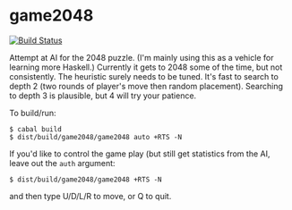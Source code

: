 game2048
========

[![Build Status](https://travis-ci.org/league/game2048.svg?branch=master)](https://travis-ci.org/league/game2048)

Attempt at AI for the 2048 puzzle. (I'm mainly using this as a vehicle for
learning more Haskell.) Currently it gets to 2048 some of the time, but not
consistently. The heuristic surely needs to be tuned. It's fast to search to
depth 2 (two rounds of player's move then random placement). Searching to depth
3 is plausible, but 4 will try your patience.

To build/run:

````
$ cabal build
$ dist/build/game2048/game2048 auto +RTS -N
````

If you'd like to control the game play (but still get statistics from the AI,
leave out the `auth` argument:

````
$ dist/build/game2048/game2048 +RTS -N
````

and then type U/D/L/R to move, or Q to quit.

